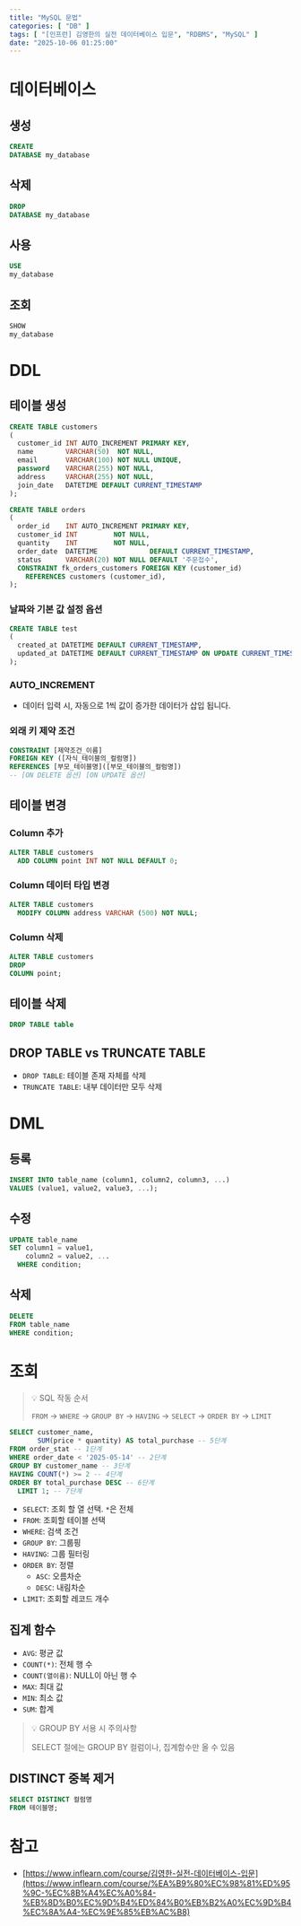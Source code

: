 ```yaml
---
title: "MySQL 문법"
categories: [ "DB" ]
tags: [ "[인프런] 김영한의 실전 데이터베이스 입문", "RDBMS", "MySQL" ]
date: "2025-10-06 01:25:00"
---
```


# 데이터베이스

## 생성

```sql
CREATE
DATABASE my_database
```

## 삭제

```sql
DROP
DATABASE my_database
```

## 사용

```sql
USE
my_database
```

## 조회

```sql
SHOW
my_database
```

# DDL

## 테이블 생성

```sql
CREATE TABLE customers
(
  customer_id INT AUTO_INCREMENT PRIMARY KEY,
  name        VARCHAR(50)  NOT NULL,
  email       VARCHAR(100) NOT NULL UNIQUE,
  password    VARCHAR(255) NOT NULL,
  address     VARCHAR(255) NOT NULL,
  join_date   DATETIME DEFAULT CURRENT_TIMESTAMP
);
```

```sql
CREATE TABLE orders
(
  order_id    INT AUTO_INCREMENT PRIMARY KEY,
  customer_id INT         NOT NULL,
  quantity    INT         NOT NULL,
  order_date  DATETIME             DEFAULT CURRENT_TIMESTAMP,
  status      VARCHAR(20) NOT NULL DEFAULT '주문접수',
  CONSTRAINT fk_orders_customers FOREIGN KEY (customer_id)
    REFERENCES customers (customer_id),
);
```

### 날짜와 기본 값 설정 옵션

```sql
CREATE TABLE test
(
  created_at DATETIME DEFAULT CURRENT_TIMESTAMP,
  updated_at DATETIME DEFAULT CURRENT_TIMESTAMP ON UPDATE CURRENT_TIMESTAMP
);
```

### AUTO_INCREMENT

- 데이터 입력 시, 자동으로 1씩 값이 증가한 데이터가 삽입 됩니다.

### 외래 키 제약 조건

```sql
CONSTRAINT [제약조건_이름]
FOREIGN KEY ([자식_테이블의_컬럼명])
REFERENCES [부모_테이블명]([부모_테이블의_컬럼명])
-- [ON DELETE 옵션] [ON UPDATE 옵션]
```

## 테이블 변경

### Column 추가

```sql
ALTER TABLE customers
  ADD COLUMN point INT NOT NULL DEFAULT 0;
```

### Column 데이터 타입 변경

```sql
ALTER TABLE customers
  MODIFY COLUMN address VARCHAR (500) NOT NULL;
```

### Column 삭제

```sql
ALTER TABLE customers
DROP
COLUMN point;
```

## 테이블 삭제

```sql
DROP TABLE table
```

## DROP TABLE vs TRUNCATE TABLE

- `DROP TABLE`: 테이블 존재 자체를 삭제
- `TRUNCATE TABLE`: 내부 데이터만 모두 삭제

# DML

## 등록

```sql
INSERT INTO table_name (column1, column2, column3, ...)
VALUES (value1, value2, value3, ...);
```

## 수정

```sql
UPDATE table_name
SET column1 = value1,
    column2 = value2, ...
  WHERE condition;
```

## 삭제

```sql
DELETE
FROM table_name
WHERE condition;
```

# 조회

> 💡 SQL 작동 순서
>
> `FROM` -> `WHERE` -> `GROUP BY` -> `HAVING` -> `SELECT` -> `ORDER BY` -> `LIMIT`

```sql
SELECT customer_name,
       SUM(price * quantity) AS total_purchase -- 5단계
FROM order_stat -- 1단계
WHERE order_date < '2025-05-14' -- 2단계
GROUP BY customer_name -- 3단계
HAVING COUNT(*) >= 2 -- 4단계
ORDER BY total_purchase DESC -- 6단계
  LIMIT 1; -- 7단계
```

- `SELECT`: 조회 할 열 선택. `*`은 전체
- `FROM`: 조회할 테이블 선택
- `WHERE`: 검색 조건
- `GROUP BY`: 그룹핑
- `HAVING`: 그룹 필터링
- `ORDER BY`: 정렬
  - `ASC`: 오름차순
  - `DESC`: 내림차순
- `LIMIT`: 조회할 레코드 개수

## 집계 함수

- `AVG`: 평균 값
- `COUNT(*)`: 전체 행 수
- `COUNT(열이름)`: NULL이 아닌 행 수
- `MAX`: 최대 값
- `MIN`: 최소 값
- `SUM`: 합계

> 💡 GROUP BY 서용 시 주의사항
>
> SELECT 절에는 GROUP BY 컬럼이나, 집계함수만 올 수 있음

## DISTINCT 중복 제거

```sql
SELECT DISTINCT 컬럼명
FROM 테이블명;
```

# 참고

- [https://www.inflearn.com/course/김영한-실전-데이터베이스-입문](https://www.inflearn.com/course/%EA%B9%80%EC%98%81%ED%95%9C-%EC%8B%A4%EC%A0%84-%EB%8D%B0%EC%9D%B4%ED%84%B0%EB%B2%A0%EC%9D%B4%EC%8A%A4-%EC%9E%85%EB%AC%B8)
